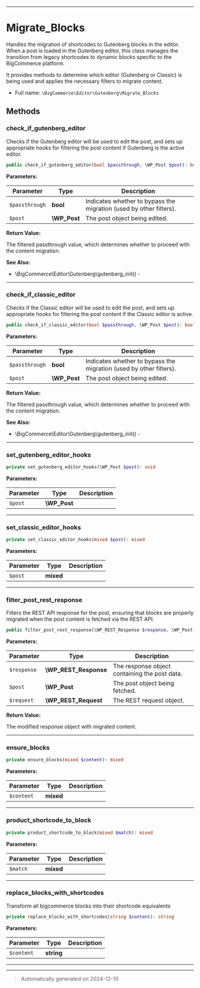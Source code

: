 ***

# Migrate_Blocks

Handles the migration of shortcodes to Gutenberg blocks in the editor. When a post is loaded in the
Gutenberg editor, this class manages the transition from legacy shortcodes to dynamic blocks
specific to the BigCommerce platform.

It provides methods to determine which editor (Gutenberg or Classic) is being used and
applies the necessary filters to migrate content.

* Full name: `\BigCommerce\Editor\Gutenberg\Migrate_Blocks`




## Methods


### check_if_gutenberg_editor

Checks if the Gutenberg editor will be used to edit the post, and sets up appropriate hooks
for filtering the post content if Gutenberg is the active editor.

```php
public check_if_gutenberg_editor(bool $passthrough, \WP_Post $post): bool
```








**Parameters:**

| Parameter | Type | Description |
|-----------|------|-------------|
| `$passthrough` | **bool** | Indicates whether to bypass the migration (used by other filters). |
| `$post` | **\WP_Post** | The post object being edited. |


**Return Value:**

The filtered passthrough value, which determines whether to proceed with the content migration.




**See Also:**

* \BigCommerce\Editor\Gutenberg\gutenberg_init() - 

***

### check_if_classic_editor

Checks if the Classic editor will be used to edit the post, and sets up appropriate hooks
for filtering the post content if the Classic editor is active.

```php
public check_if_classic_editor(bool $passthrough, \WP_Post $post): bool
```








**Parameters:**

| Parameter | Type | Description |
|-----------|------|-------------|
| `$passthrough` | **bool** | Indicates whether to bypass the migration (used by other filters). |
| `$post` | **\WP_Post** | The post object being edited. |


**Return Value:**

The filtered passthrough value, which determines whether to proceed with the content migration.




**See Also:**

* \BigCommerce\Editor\Gutenberg\gutenberg_init() - 

***

### set_gutenberg_editor_hooks



```php
private set_gutenberg_editor_hooks(\WP_Post $post): void
```








**Parameters:**

| Parameter | Type | Description |
|-----------|------|-------------|
| `$post` | **\WP_Post** |  |





***

### set_classic_editor_hooks



```php
private set_classic_editor_hooks(mixed $post): mixed
```








**Parameters:**

| Parameter | Type | Description |
|-----------|------|-------------|
| `$post` | **mixed** |  |





***

### filter_post_rest_response

Filters the REST API response for the post, ensuring that blocks are properly migrated
when the post content is fetched via the REST API.

```php
public filter_post_rest_response(\WP_REST_Response $response, \WP_Post $post, \WP_REST_Request $request): \WP_REST_Response
```








**Parameters:**

| Parameter | Type | Description |
|-----------|------|-------------|
| `$response` | **\WP_REST_Response** | The response object containing the post data. |
| `$post` | **\WP_Post** | The post object being fetched. |
| `$request` | **\WP_REST_Request** | The REST request object. |


**Return Value:**

The modified response object with migrated content.




***

### ensure_blocks



```php
private ensure_blocks(mixed $content): mixed
```








**Parameters:**

| Parameter | Type | Description |
|-----------|------|-------------|
| `$content` | **mixed** |  |





***

### product_shortcode_to_block



```php
private product_shortcode_to_block(mixed $match): mixed
```








**Parameters:**

| Parameter | Type | Description |
|-----------|------|-------------|
| `$match` | **mixed** |  |





***

### replace_blocks_with_shortcodes

Transform all bigcommerce blocks into their shortcode equivalents

```php
private replace_blocks_with_shortcodes(string $content): string
```








**Parameters:**

| Parameter | Type | Description |
|-----------|------|-------------|
| `$content` | **string** |  |





***


***
> Automatically generated on 2024-12-10

